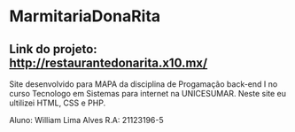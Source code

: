 # MarmitariaDonaRita
## Link do projeto: http://restaurantedonarita.x10.mx/
Site desenvolvido para MAPA da disciplina de Progamação back-end I no curso Tecnologo em Sistemas para internet na UNICESUMAR.
Neste site eu ultilizei HTML, CSS e PHP.

Aluno: William Lima Alves
R.A: 21123196-5
